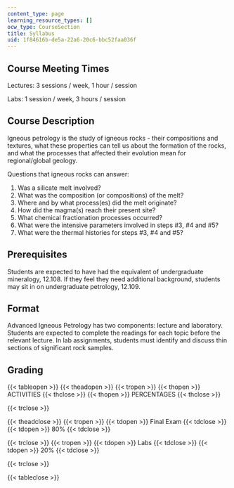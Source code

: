 ```yaml
---
content_type: page
learning_resource_types: []
ocw_type: CourseSection
title: Syllabus
uid: 1f84616b-de5a-22a6-20c6-bbc52faa036f
---
```


Course Meeting Times
--------------------

Lectures: 3 sessions / week, 1 hour / session

Labs: 1 session / week, 3 hours / session

Course Description
------------------

Igneous petrology is the study of igneous rocks - their compositions and textures, what these properties can tell us about the formation of the rocks, and what the processes that affected their evolution mean for regional/global geology.

Questions that igneous rocks can answer:

1.  Was a silicate melt involved?
2.  What was the composition (or compositions) of the melt?
3.  Where and by what process(es) did the melt originate?
4.  How did the magma(s) reach their present site?
5.  What chemical fractionation processes occurred?
6.  What were the intensive parameters involved in steps #3, #4 and #5?
7.  What were the thermal histories for steps #3, #4 and #5?

Prerequisites
-------------

Students are expected to have had the equivalent of undergraduate mineralogy, 12.108. If they feel they need additional background, students may sit in on undergraduate petrology, 12.109.

Format
------

Advanced Igneous Petrology has two components: lecture and laboratory. Students are expected to complete the readings for each topic before the relevant lecture. In lab assignments, students must identify and discuss thin sections of significant rock samples.

Grading
-------

{{< tableopen >}}
{{< theadopen >}}
{{< tropen >}}
{{< thopen >}}
ACTIVITIES
{{< thclose >}}
{{< thopen >}}
PERCENTAGES
{{< thclose >}}

{{< trclose >}}

{{< theadclose >}}
{{< tropen >}}
{{< tdopen >}}
Final Exam
{{< tdclose >}}
{{< tdopen >}}
80%
{{< tdclose >}}

{{< trclose >}}
{{< tropen >}}
{{< tdopen >}}
Labs
{{< tdclose >}}
{{< tdopen >}}
20%
{{< tdclose >}}

{{< trclose >}}

{{< tableclose >}}